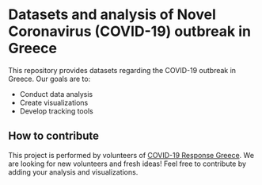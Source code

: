 # Datasets and analysis of Novel Coronavirus (COVID-19) outbreak in Greece

This repository provides datasets regarding the COVID-19 outbreak in Greece. Our goals are to:
* Conduct data analysis
* Create visualizations
* Develop tracking tools

## How to contribute

This project is performed by volunteers of [COVID-19 Response Greece](https://www.covid19response.gr). We are looking for new volunteers and fresh ideas! Feel free to contribute by adding your analysis and visualizations. 
